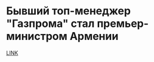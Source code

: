 # Бывший топ-менеджер "Газпрома" стал премьер-министром Армении



[LINK](https://varlamov.ru/1946257.html)